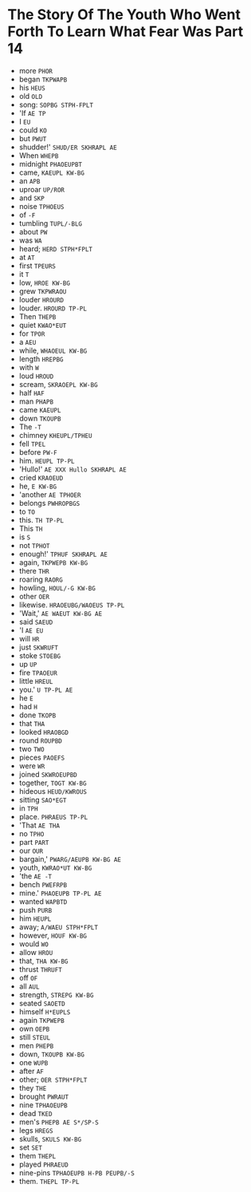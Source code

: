 # The Story Of The Youth Who Went Forth To Learn What Fear Was Part 14

* more `PHOR`
* began `TKPWAPB`
* his `HEUS`
* old `OLD`
* song: `SOPBG STPH-FPLT`
* 'If `AE TP`
* I `EU`
* could `KO`
* but `PWUT`
* shudder!' `SHUD/ER SKHRAPL AE`
* When `WHEPB`
* midnight `PHAOEUPBT`
* came, `KAEUPL KW-BG`
* an `APB`
* uproar `UP/ROR`
* and `SKP`
* noise `TPHOEUS`
* of `-F`
* tumbling `TUPL/-BLG`
* about `PW`
* was `WA`
* heard; `HERD STPH*FPLT`
* at `AT`
* first `TPEURS`
* it `T`
* low, `HROE KW-BG`
* grew `TKPWRAOU`
* louder `HROURD`
* louder. `HROURD TP-PL`
* Then `THEPB`
* quiet `KWAO*EUT`
* for `TPOR`
* a `AEU`
* while, `WHAOEUL KW-BG`
* length `HREPBG`
* with `W`
* loud `HROUD`
* scream, `SKRAOEPL KW-BG`
* half `HAF`
* man `PHAPB`
* came `KAEUPL`
* down `TKOUPB`
* The `-T`
* chimney `KHEUPL/TPHEU`
* fell `TPEL`
* before `PW-F`
* him. `HEUPL TP-PL`
* 'Hullo!' `AE XXX Hullo SKHRAPL AE`
* cried `KRAOEUD`
* he, `E KW-BG`
* 'another `AE TPHOER`
* belongs `PWHROPBGS`
* to `TO`
* this. `TH TP-PL`
* This `TH`
* is `S`
* not `TPHOT`
* enough!' `TPHUF SKHRAPL AE`
* again, `TKPWEPB KW-BG`
* there `THR`
* roaring `RAORG`
* howling, `HOUL/-G KW-BG`
* other `OER`
* likewise. `HRAOEUBG/WAOEUS TP-PL`
* 'Wait,' `AE WAEUT KW-BG AE`
* said `SAEUD`
* 'I `AE EU`
* will `HR`
* just `SKWRUFT`
* stoke `STOEBG`
* up `UP`
* fire `TPAOEUR`
* little `HREUL`
* you.' `U TP-PL AE`
* he `E`
* had `H`
* done `TKOPB`
* that `THA`
* looked `HRAOBGD`
* round `ROUPBD`
* two `TWO`
* pieces `PAOEFS`
* were `WR`
* joined `SKWROEUPBD`
* together, `TOGT KW-BG`
* hideous `HEUD/KWROUS`
* sitting `SAO*EGT`
* in `TPH`
* place. `PHRAEUS TP-PL`
* 'That `AE THA`
* no `TPHO`
* part `PART`
* our `OUR`
* bargain,' `PWARG/AEUPB KW-BG AE`
* youth, `KWRAO*UT KW-BG`
* 'the `AE -T`
* bench `PWEFRPB`
* mine.' `PHAOEUPB TP-PL AE`
* wanted `WAPBTD`
* push `PURB`
* him `HEUPL`
* away; `A/WAEU STPH*FPLT`
* however, `HOUF KW-BG`
* would `WO`
* allow `HROU`
* that, `THA KW-BG`
* thrust `THRUFT`
* off `OF`
* all `AUL`
* strength, `STREPG KW-BG`
* seated `SAOETD`
* himself `H*EUPLS`
* again `TKPWEPB`
* own `OEPB`
* still `STEUL`
* men `PHEPB`
* down, `TKOUPB KW-BG`
* one `WUPB`
* after `AF`
* other; `OER STPH*FPLT`
* they `THE`
* brought `PWRAUT`
* nine `TPHAOEUPB`
* dead `TKED`
* men's `PHEPB AE S*/SP-S`
* legs `HREGS`
* skulls, `SKULS KW-BG`
* set `SET`
* them `THEPL`
* played `PHRAEUD`
* nine-pins `TPHAOEUPB H-PB PEUPB/-S`
* them. `THEPL TP-PL`

